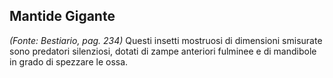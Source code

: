 ## **Mantide Gigante**

_(Fonte: Bestiario, pag. 234)_ Questi insetti mostruosi di dimensioni smisurate
sono predatori silenziosi, dotati di zampe anteriori fulminee e di mandibole in
grado di spezzare le ossa.
